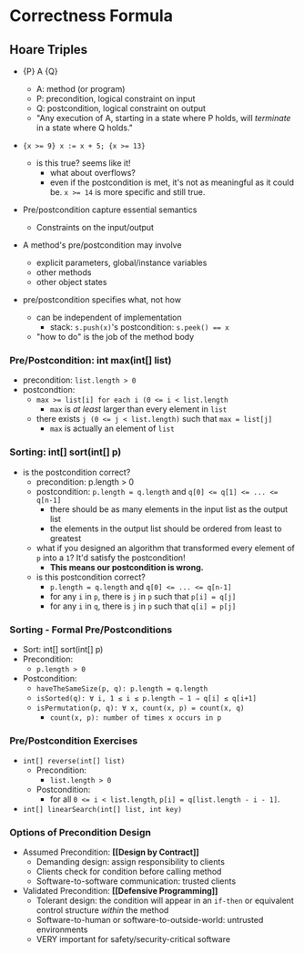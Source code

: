 # Correctness Formula
## Hoare Triples
* {P} A {Q}
	* A: method (or program)
	* P: precondition, logical constraint on input
	* Q: postcondition, logical constraint on output
	* "Any execution of A, starting in a state where P holds, will *terminate* in a state where Q holds."

* `{x >= 9} x := x + 5; {x >= 13}`
	* is this true? seems like it!
		* what about overflows?
		* even if the postcondition is met, it's not as meaningful as it could be. `x >= 14` is more specific and still true.

* Pre/postcondition capture essential semantics
	* Constraints on the input/output
* A method's pre/postcondition may involve
	* explicit parameters, global/instance variables
	* other methods
	* other object states
* pre/postcondition specifies what, not how
	* can be independent of implementation
		* stack: `s.push(x)`'s postcondition: `s.peek() == x`
	* "how to do" is the job of the method body
### Pre/Postcondition: int max(int[] list)
* precondition: `list.length > 0`
* postcondtion:
	* `max >= list[i] for each i (0 <= i < list.length`
		* `max` is *at least* larger than every element in `list`
	* there exists `j (0 <= j < list.length)` such that `max = list[j]`
		* `max` is actually an element of `list`

### Sorting: int[] sort(int[] p)
* is the postcondition correct?
	* precondition: p.length > 0
	* postcondition: `p.length = q.length` and `q[0] <= q[1] <= ... <= q[n-1]`
		* there should be as many elements in the input list as the output list
		* the elements in the output list should be ordered from least to greatest
	* what if you designed an algorithm that transformed every element of `p` into a `1`? It'd satisfy the postcondition!
		* **This means our postcondition is wrong.**
	* is this postcondition correct?
		* `p.length = q.length` and `q[0] <= ... <= q[n-1]`
		* for any `i` in `p`, there is `j` in `p` such that `p[i] = q[j]`
		* for any `i` in `q`, there is `j` in `p` such that `q[i] = p[j]`
### Sorting - Formal Pre/Postconditions
* Sort: int[] sort(int[] p)
* Precondition:
	* `p.length > 0`
* Postcondition:
	* `haveTheSameSize(p, q): p.length = q.length`
	* `isSorted(q): ∀ i, 1 ≤ i ≤ p.length − 1 ⇒ q[i] ≤ q[i+1]`
	* `isPermutation(p, q): ∀ x, count(x, p) = count(x, q)`
		* `count(x, p): number of times x occurs in p`

### Pre/Postcondition Exercises
* `int[] reverse(int[] list)`
	* Precondition:
		* `list.length > 0`
	* Postcondition:
		* for all `0 <= i < list.length`, `p[i] = q[list.length - i - 1]`.
* `int[] linearSearch(int[] list, int key)`

### Options of Precondition Design
* Assumed Precondition: **[[Design by Contract]]**
	* Demanding design: assign responsibility to clients
	* Clients check for condition before calling method
	* Software-to-software communication: trusted clients
* Validated Precondition: **[[Defensive Programming]]**
	* Tolerant design: the condition will appear in an `if-then` or equivalent control structure *within* the method
	* Software-to-human or software-to-outside-world: untrusted environments
	* VERY important for safety/security-critical software